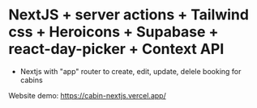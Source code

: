 # NextJS + server actions + Tailwind css + Heroicons + Supabase + react-day-picker + Context API

- Nextjs with "app" router to create, edit, update, delele booking for cabins

Website demo: https://cabin-nextjs.vercel.app/
